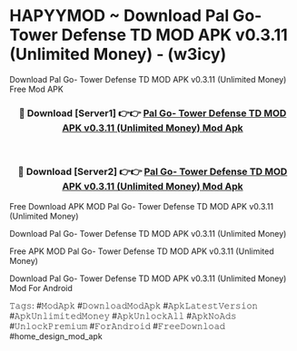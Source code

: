 # HAPYYMOD ~ Download Pal Go- Tower Defense TD MOD APK v0.3.11 (Unlimited Money) - (w3icy)
Download Pal Go- Tower Defense TD MOD APK v0.3.11 (Unlimited Money) Free Mod APK

<div align="center">
<h3>🔴 Download [Server1] 👉👉 <a href="https://apk-comot.site?title=Pal_Go-_Tower_Defense_TD_MOD_APK_v0.3.11_(Unlimited_Money)">Pal Go- Tower Defense TD MOD APK v0.3.11 (Unlimited Money) Mod Apk</a></h3><br>

<h3>🔴 Download [Server2] 👉👉 <a href="https://apk-comot.site?title=Pal_Go-_Tower_Defense_TD_MOD_APK_v0.3.11_(Unlimited_Money)">Pal Go- Tower Defense TD MOD APK v0.3.11 (Unlimited Money) Mod Apk</a></h3>
</div>


Free Download APK MOD Pal Go- Tower Defense TD MOD APK v0.3.11 (Unlimited Money)

Download Pal Go- Tower Defense TD MOD APK v0.3.11 (Unlimited Money) 

Free APK MOD Pal Go- Tower Defense TD MOD APK v0.3.11 (Unlimited Money) 

Download Pal Go- Tower Defense TD MOD APK v0.3.11 (Unlimited Money) Mod For Android

𝚃𝚊𝚐𝚜: #𝙼𝚘𝚍𝙰𝚙𝚔 #𝙳𝚘𝚠𝚗𝚕𝚘𝚊𝚍𝙼𝚘𝚍𝙰𝚙𝚔 #𝙰𝚙𝚔𝙻𝚊𝚝𝚎𝚜𝚝𝚅𝚎𝚛𝚜𝚒𝚘𝚗 #𝙰𝚙𝚔𝚄𝚗𝚕𝚒𝚖𝚒𝚝𝚎𝚍𝙼𝚘𝚗𝚎𝚢 #𝙰𝚙𝚔𝚄𝚗𝚕𝚘𝚌𝚔𝙰𝚕𝚕 #𝙰𝚙𝚔𝙽𝚘𝙰𝚍𝚜 #𝚄𝚗𝚕𝚘𝚌𝚔𝙿𝚛𝚎𝚖𝚒𝚞𝚖 #𝙵𝚘𝚛𝙰𝚗𝚍𝚛𝚘𝚒𝚍 #𝙵𝚛𝚎𝚎𝙳𝚘𝚠𝚗𝚕𝚘𝚊𝚍 #home_design_mod_apk